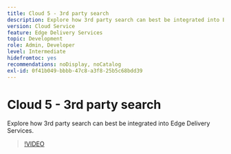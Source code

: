 ```yaml
---
title: Cloud 5 - 3rd party search
description: Explore how 3rd party search can best be integrated into Edge Delivery Services.
version: Cloud Service
feature: Edge Delivery Services
topic: Development
role: Admin, Developer
level: Intermediate
hidefromtoc: yes
recommendations: noDisplay, noCatalog
exl-id: 0f41b049-bbbb-47c8-a3f8-25b5c68bdd39
---
```

# Cloud 5 - 3rd party search

Explore how 3rd party search can best be integrated into Edge Delivery Services.

>[!VIDEO](https://video.tv.adobe.com/v/3427040?quality=12&learn=on)

